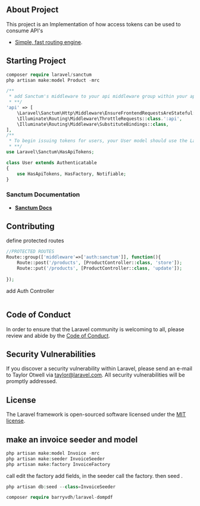 
## About Project

This project is an Implementation of how access tokens can be used to consume API's

- [Simple, fast routing engine](https://laravel.com/docs/routing).


## Starting Project
```php
composer require laravel/sanctum
php artisan make:model Product -mrc

/**
 * add Sanctum's middleware to your api middleware group within your application's app/Http/Kernel.php file:
 * **/
'api' => [
    \Laravel\Sanctum\Http\Middleware\EnsureFrontendRequestsAreStateful::class,
    \Illuminate\Routing\Middleware\ThrottleRequests::class.':api',
    \Illuminate\Routing\Middleware\SubstituteBindings::class,
],
/**
 * To begin issuing tokens for users, your User model should use the Laravel\Sanctum\HasApiTokens trait:
 * **/
use Laravel\Sanctum\HasApiTokens;

class User extends Authenticatable
{
    use HasApiTokens, HasFactory, Notifiable;
}

```

### Sanctum Documentation

- **[Sanctum Docs](https://laravel.com/docs/10.x/sanctum)**


## Contributing

define protected routes
```php
//PROTECTED ROUTES
Route::group(['middleware'=>['auth:sanctum']], function(){
    Route::post('/products', [ProductController::class, 'store']);
    Route::put('/products', [ProductController::class, 'update']);
   
});
```
add Auth Controller
```php

```
## Code of Conduct

In order to ensure that the Laravel community is welcoming to all, please review and abide by the [Code of Conduct](https://laravel.com/docs/contributions#code-of-conduct).

## Security Vulnerabilities

If you discover a security vulnerability within Laravel, please send an e-mail to Taylor Otwell via [taylor@laravel.com](mailto:taylor@laravel.com). All security vulnerabilities will be promptly addressed.

## License

The Laravel framework is open-sourced software licensed under the [MIT license](https://opensource.org/licenses/MIT).

## make an invoice seeder and model
```php
php artisan make:model Invoice -mrc
php artisan make:seeder InvoiceSeeder
php artisan make:factory InvoiceFactory
```
call edit the factory add fields, in the seeder call the factory.
then seed .
```php
php artisan db:seed --class=InvoiceSeeder

composer require barryvdh/laravel-dompdf
```